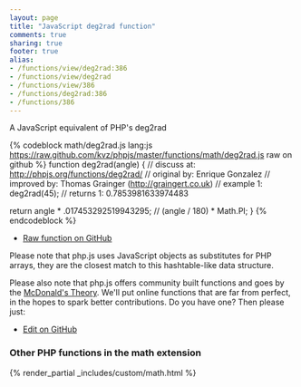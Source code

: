 ```yaml
---
layout: page
title: "JavaScript deg2rad function"
comments: true
sharing: true
footer: true
alias:
- /functions/view/deg2rad:386
- /functions/view/deg2rad
- /functions/view/386
- /functions/deg2rad:386
- /functions/386
---
```

<!-- Generated by Rakefile:build -->
A JavaScript equivalent of PHP's deg2rad

{% codeblock math/deg2rad.js lang:js https://raw.github.com/kvz/phpjs/master/functions/math/deg2rad.js raw on github %}
function deg2rad(angle) {
  //  discuss at: http://phpjs.org/functions/deg2rad/
  // original by: Enrique Gonzalez
  // improved by: Thomas Grainger (http://graingert.co.uk)
  //   example 1: deg2rad(45);
  //   returns 1: 0.7853981633974483

  return angle * .017453292519943295; // (angle / 180) * Math.PI;
}
{% endcodeblock %}

 - [Raw function on GitHub](https://github.com/kvz/phpjs/blob/master/functions/math/deg2rad.js)

Please note that php.js uses JavaScript objects as substitutes for PHP arrays, they are 
the closest match to this hashtable-like data structure. 

Please also note that php.js offers community built functions and goes by the 
[McDonald's Theory](https://medium.com/what-i-learned-building/9216e1c9da7d). We'll put online 
functions that are far from perfect, in the hopes to spark better contributions. 
Do you have one? Then please just: 

 - [Edit on GitHub](https://github.com/kvz/phpjs/edit/master/functions/math/deg2rad.js)


### Other PHP functions in the math extension
{% render_partial _includes/custom/math.html %}

